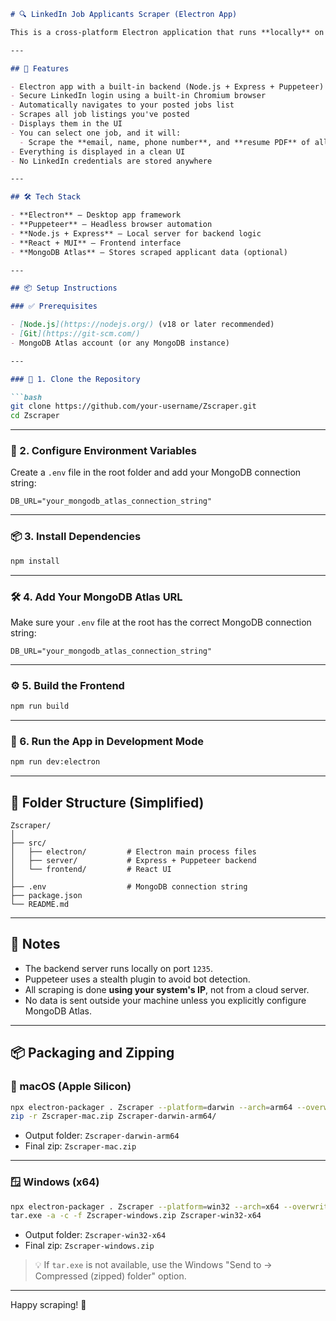 ```markdown
# 🔍 LinkedIn Job Applicants Scraper (Electron App)

This is a cross-platform Electron application that runs **locally** on your system and lets you scrape **job applicants’ details** from jobs **you have posted on LinkedIn**.

---

## 🚀 Features

- Electron app with a built-in backend (Node.js + Express + Puppeteer)
- Secure LinkedIn login using a built-in Chromium browser
- Automatically navigates to your posted jobs list
- Scrapes all job listings you've posted
- Displays them in the UI
- You can select one job, and it will:
  - Scrape the **email, name, phone number**, and **resume PDF** of all applicants
- Everything is displayed in a clean UI
- No LinkedIn credentials are stored anywhere

---

## 🛠 Tech Stack

- **Electron** – Desktop app framework
- **Puppeteer** – Headless browser automation
- **Node.js + Express** – Local server for backend logic
- **React + MUI** – Frontend interface
- **MongoDB Atlas** – Stores scraped applicant data (optional)

---

## 📦 Setup Instructions

### ✅ Prerequisites

- [Node.js](https://nodejs.org/) (v18 or later recommended)
- [Git](https://git-scm.com/)
- MongoDB Atlas account (or any MongoDB instance)

---

### 🔧 1. Clone the Repository

```bash
git clone https://github.com/your-username/Zscraper.git
cd Zscraper
```

---

### 🔐 2. Configure Environment Variables

Create a `.env` file in the root folder and add your MongoDB connection string:

```env
DB_URL="your_mongodb_atlas_connection_string"
```

---

### 📦 3. Install Dependencies

```bash
npm install
```

---

### 🛠️ 4. Add Your MongoDB Atlas URL

Make sure your `.env` file at the root has the correct MongoDB connection string:

```env
DB_URL="your_mongodb_atlas_connection_string"
```

---

### ⚙️ 5. Build the Frontend

```bash
npm run build
```

---

### 🚀 6. Run the App in Development Mode

```bash
npm run dev:electron
```

---

## 📂 Folder Structure (Simplified)

```
Zscraper/
│
├── src/
│   ├── electron/         # Electron main process files
│   ├── server/           # Express + Puppeteer backend
│   └── frontend/         # React UI
│
├── .env                  # MongoDB connection string
├── package.json
└── README.md
```

---

## 📍 Notes

- The backend server runs locally on port `1235`.
- Puppeteer uses a stealth plugin to avoid bot detection.
- All scraping is done **using your system's IP**, not from a cloud server.
- No data is sent outside your machine unless you explicitly configure MongoDB Atlas.

---

## 📦 Packaging and Zipping

### 🍏 macOS (Apple Silicon)

```bash
npx electron-packager . Zscraper --platform=darwin --arch=arm64 --overwrite
zip -r Zscraper-mac.zip Zscraper-darwin-arm64/
```

- Output folder: `Zscraper-darwin-arm64`
- Final zip: `Zscraper-mac.zip`

---

### 🪟 Windows (x64)

```bash
npx electron-packager . Zscraper --platform=win32 --arch=x64 --overwrite
tar.exe -a -c -f Zscraper-windows.zip Zscraper-win32-x64
```

- Output folder: `Zscraper-win32-x64`
- Final zip: `Zscraper-windows.zip`

> 💡 If `tar.exe` is not available, use the Windows "Send to → Compressed (zipped) folder" option.

---

Happy scraping! 🧃
```
